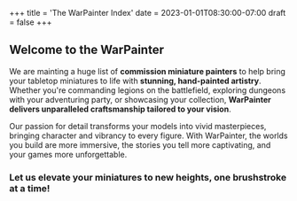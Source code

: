 +++
title = 'The WarPainter Index'
date = 2023-01-01T08:30:00-07:00
draft = false
+++
## Welcome to the WarPainter
We are mainting a huge list of **commission miniature painters** to help bring your tabletop miniatures to life with **stunning, hand-painted artistry**. Whether you're commanding legions on the battlefield, exploring dungeons with your adventuring party, or showcasing your collection, **WarPainter delivers unparalleled craftsmanship tailored to your vision**. 

Our passion for detail transforms your models into vivid masterpieces, bringing character and vibrancy to every figure. With WarPainter, the worlds you build are more immersive, the stories you tell more captivating, and your games more unforgettable. 
### Let us elevate your miniatures to new heights, one brushstroke at a time!